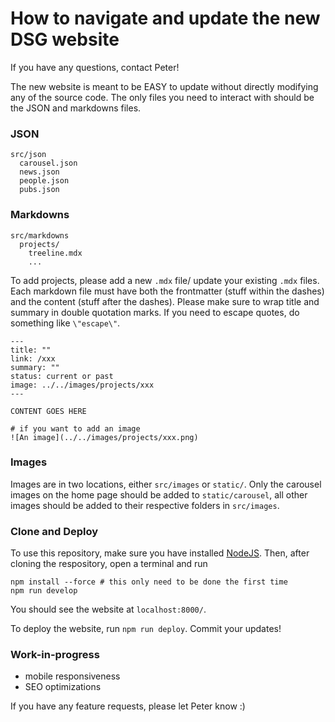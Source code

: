 # How to navigate and update the new DSG website

If you have any questions, contact Peter!

The new website is meant to be EASY to update without directly modifying any of the source code. The only files you need to interact with should be the JSON and markdowns files.

### JSON
```
src/json
  carousel.json
  news.json
  people.json
  pubs.json
```

### Markdowns
```
src/markdowns
  projects/
    treeline.mdx
    ...
```

To add projects, please add a new `.mdx` file/ update your existing `.mdx` files. Each markdown file must have both the frontmatter (stuff within the dashes) and the content (stuff after the dashes). Please make sure to wrap title and summary in double quotation marks. If you need to escape quotes, do something like `\"escape\"`.

```mdx
---
title: ""
link: /xxx
summary: ""
status: current or past
image: ../../images/projects/xxx
---

CONTENT GOES HERE

# if you want to add an image
![An image](../../images/projects/xxx.png)

```


### Images
Images are in two locations, either `src/images` or `static/`. Only the carousel images on the home page should be added to `static/carousel`, all other images should be added to their respective folders in `src/images`.

### Clone and Deploy

To use this repository, make sure you have installed [NodeJS](https://nodejs.org/en). Then, after cloning the respository, open a terminal and run

```
npm install --force # this only need to be done the first time
npm run develop
```

You should see the website at `localhost:8000/`.

To deploy the website, run `npm run deploy`. Commit your updates!

### Work-in-progress

- mobile responsiveness
- SEO optimizations

If you have any feature requests, please let Peter know :)




